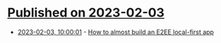 # [Published on 2023-02-03](index.md)

* [2023-02-03, 10:00:01](https://lobste.rs/s/a7kyr8/how_almost_build_e2ee_local_first_app) - [How to almost build an E2EE local-first app](https://www.zaynetro.com/post/how-to-build-e2ee-local-first-app/)
